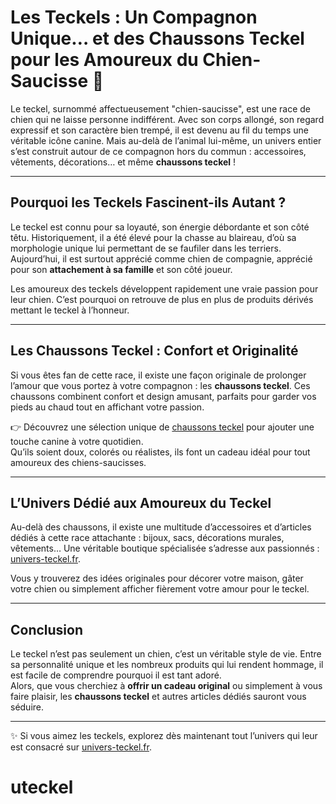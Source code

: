 # Les Teckels : Un Compagnon Unique… et des Chaussons Teckel pour les Amoureux du Chien-Saucisse 🐾

Le teckel, surnommé affectueusement "chien-saucisse", est une race de chien qui ne laisse personne indifférent. Avec son corps allongé, son regard expressif et son caractère bien trempé, il est devenu au fil du temps une véritable icône canine. Mais au-delà de l’animal lui-même, un univers entier s’est construit autour de ce compagnon hors du commun : accessoires, vêtements, décorations… et même **chaussons teckel** !

---

## Pourquoi les Teckels Fascinent-ils Autant ?

Le teckel est connu pour sa loyauté, son énergie débordante et son côté têtu. Historiquement, il a été élevé pour la chasse au blaireau, d’où sa morphologie unique lui permettant de se faufiler dans les terriers. Aujourd’hui, il est surtout apprécié comme chien de compagnie, apprécié pour son **attachement à sa famille** et son côté joueur.

Les amoureux des teckels développent rapidement une vraie passion pour leur chien. C’est pourquoi on retrouve de plus en plus de produits dérivés mettant le teckel à l’honneur.

---

## Les Chaussons Teckel : Confort et Originalité

Si vous êtes fan de cette race, il existe une façon originale de prolonger l’amour que vous portez à votre compagnon : les **chaussons teckel**. Ces chaussons combinent confort et design amusant, parfaits pour garder vos pieds au chaud tout en affichant votre passion.

👉 Découvrez une sélection unique de [chaussons teckel](https://univers-teckel.fr/collections/chausson-teckel/) pour ajouter une touche canine à votre quotidien.  
Qu’ils soient doux, colorés ou réalistes, ils font un cadeau idéal pour tout amoureux des chiens-saucisses.

---

## L’Univers Dédié aux Amoureux du Teckel

Au-delà des chaussons, il existe une multitude d’accessoires et d’articles dédiés à cette race attachante : bijoux, sacs, décorations murales, vêtements… Une véritable boutique spécialisée s’adresse aux passionnés : [univers-teckel.fr](https://univers-teckel.fr).

Vous y trouverez des idées originales pour décorer votre maison, gâter votre chien ou simplement afficher fièrement votre amour pour le teckel.

---

## Conclusion

Le teckel n’est pas seulement un chien, c’est un véritable style de vie. Entre sa personnalité unique et les nombreux produits qui lui rendent hommage, il est facile de comprendre pourquoi il est tant adoré.  
Alors, que vous cherchiez à **offrir un cadeau original** ou simplement à vous faire plaisir, les **chaussons teckel** et autres articles dédiés sauront vous séduire.

---

✨ Si vous aimez les teckels, explorez dès maintenant tout l’univers qui leur est consacré sur [univers-teckel.fr](https://univers-teckel.fr).
# uteckel
